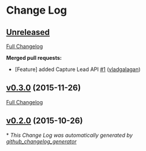# Change Log

## [Unreleased](https://github.com/dpaluy/leadsquared/tree/HEAD)

[Full Changelog](https://github.com/dpaluy/leadsquared/compare/v0.3.0...HEAD)

**Merged pull requests:**

- \[Feature\] added Capture Lead API [\#1](https://github.com/dpaluy/leadsquared/pull/1) ([vladgalagan](https://github.com/vladgalagan))

## [v0.3.0](https://github.com/dpaluy/leadsquared/tree/v0.3.0) (2015-11-26)
[Full Changelog](https://github.com/dpaluy/leadsquared/compare/v0.2.0...v0.3.0)

## [v0.2.0](https://github.com/dpaluy/leadsquared/tree/v0.2.0) (2015-10-26)


\* *This Change Log was automatically generated by [github_changelog_generator](https://github.com/skywinder/Github-Changelog-Generator)*
